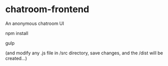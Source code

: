 # chatroom-frontend
An anonymous chatroom UI

npm install

gulp

(and modify any .js file in /src directory, save changes, and the /dist will be created...)
